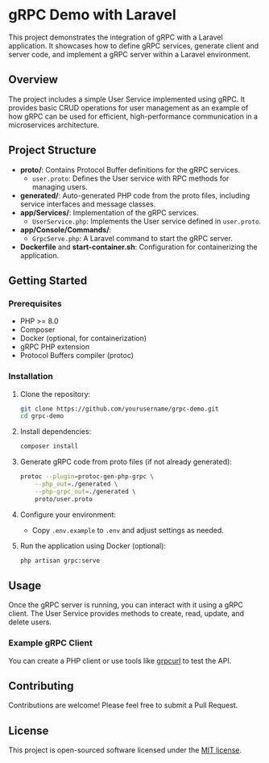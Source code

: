 # gRPC Demo with Laravel

This project demonstrates the integration of gRPC with a Laravel application. It showcases how to define gRPC services, generate client and server code, and implement a gRPC server within a Laravel environment.

## Overview

The project includes a simple User Service implemented using gRPC. It provides basic CRUD operations for user management as an example of how gRPC can be used for efficient, high-performance communication in a microservices architecture.

## Project Structure

- **proto/**: Contains Protocol Buffer definitions for the gRPC services.
  - `user.proto`: Defines the User service with RPC methods for managing users.
- **generated/**: Auto-generated PHP code from the proto files, including service interfaces and message classes.
- **app/Services/**: Implementation of the gRPC services.
  - `UserService.php`: Implements the User service defined in `user.proto`.
- **app/Console/Commands/**:
  - `GrpcServe.php`: A Laravel command to start the gRPC server.
- **Dockerfile** and **start-container.sh**: Configuration for containerizing the application.

## Getting Started

### Prerequisites

- PHP >= 8.0
- Composer
- Docker (optional, for containerization)
- gRPC PHP extension
- Protocol Buffers compiler (protoc)

### Installation

1. Clone the repository:
   ```bash
   git clone https://github.com/yourusername/grpc-demo.git
   cd grpc-demo
   ```

2. Install dependencies:
   ```bash
   composer install
   ```

3. Generate gRPC code from proto files (if not already generated):
   ```bash
   protoc --plugin=protoc-gen-php-grpc \
       --php_out=./generated \
       --php-grpc_out=./generated \
       proto/user.proto
   ```

4. Configure your environment:
   - Copy `.env.example` to `.env` and adjust settings as needed.

5. Run the application using Docker (optional):
   ```bash
   php artisan grpc:serve
   ```

## Usage

Once the gRPC server is running, you can interact with it using a gRPC client. The User Service provides methods to create, read, update, and delete users.

### Example gRPC Client

You can create a PHP client or use tools like [grpcurl](https://github.com/fullstorydev/grpcurl) to test the API.

## Contributing

Contributions are welcome! Please feel free to submit a Pull Request.

## License

This project is open-sourced software licensed under the [MIT license](https://opensource.org/licenses/MIT).
